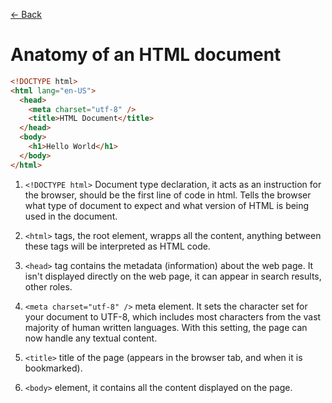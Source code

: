 [&larr; Back](./README.md)

# Anatomy of an HTML document

```html
<!DOCTYPE html>
<html lang="en-US">
  <head>
    <meta charset="utf-8" />
    <title>HTML Document</title>
  </head>
  <body>
    <h1>Hello World</h1>
  </body>
</html>
```

1. `<!DOCTYPE html>` Document type declaration, it acts as an instruction for the browser, should be the first line of code in html.
   Tells the browser what type of document to expect and what version of HTML is being used in the document.

2. `<html>` tags, the root element, wrapps all the content, anything between these tags will be interpreted as HTML code.

3. `<head>` tag contains the metadata (information) about the web page.
   It isn't displayed directly on the web page, it can appear in search results, other roles.

4. `<meta charset="utf-8" />` meta element. It sets the character set for your document to UTF-8, which includes most characters from the vast majority of human written languages. With this setting, the page can now handle any textual content.

5. `<title>` title of the page (appears in the browser tab, and when it is bookmarked).

6. `<body>` element, it contains all the content displayed on the page.

<br>
